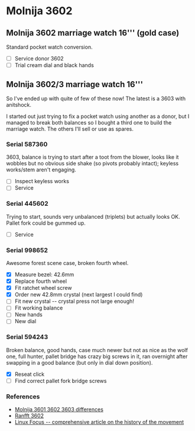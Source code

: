 # Molnija 3602

## Molnija 3602 marriage watch 16''' (gold case)

Standard pocket watch conversion.

- [ ] Service donor 3602
- [ ] Trial cream dial and black hands

## Molnija 3602/3 marriage watch 16'''

So I've ended up with quite of few of these now! The latest is a 3603 with anitshock.

I started out just trying to fix a pocket watch using another as a donor, but I
managed to break both balances so I bought a third one to build the marriage
watch. The others I'll sell or use as spares.

### Serial 587360

3603, balance is trying to start after a toot from the blower, looks like it wobbles but no obvious side shake (so pivots probably intact); keyless works/stem aren't engaging.

- [ ] Inspect keyless works
- [ ] Service

### Serial 445602

Trying to start, sounds very unbalanced (triplets) but actually looks OK. Pallet fork could be gummed up.

- [ ] Service

### Serial 998652

Awesome forest scene case, broken fourth wheel.

- [x] Measure bezel: 42.6mm
- [x] Replace fourth wheel
- [x] Fit ratchet wheel screw
- [x] Order new 42.8mm crystal (next largest I could find)
- [ ] Fit new crystal -- crystal press not large enough!
- [ ] Fit working balance
- [ ] New hands
- [ ] New dial

### Serial 594243

Broken balance, good hands, case much newer but not as nice as the wolf one, full hunter, pallet bridge has crazy big screws in it, ran overnight after swapping in a good balance (but only in dial down position).

- [x] Reseat click
- [ ] Find correct pallet fork bridge screws

### References

- [Molnija 3601 3602 3603 differences](https://www.thewatchforum.co.uk/threads/molnija-3601-3602-3603-differences.59492/)
- [Ranfft 3602](http://www.ranfft.de/cgi-bin/bidfun-db.cgi?10&ranfft&2&2uswk&Molnia_3602)
- [Linux Focus -- comprehensive article on the history of the movement](http://cgi.linuxfocus.org/~guido/molnija-pocket-watch/)

